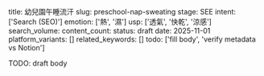 title: 幼兒園午睡流汗
slug: preschool-nap-sweating
stage: SEE
intent: ['Search (SEO)']
emotion: ['熱', '濕']
usp: ['透氣', '快乾', '涼感']
search_volume: 
content_count: 
status: draft
date: 2025-11-01
platform_variants: []
related_keywords: []
todo: ['fill body', 'verify metadata vs Notion']

TODO: draft body
